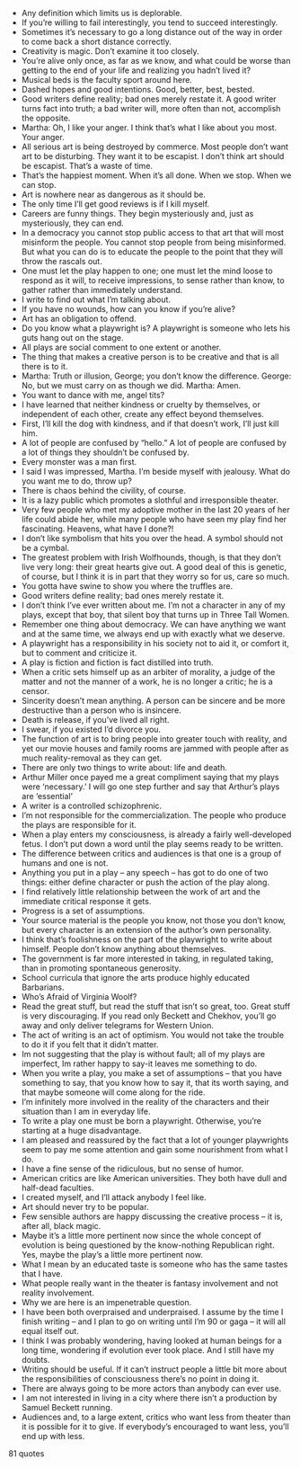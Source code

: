  - Any definition which limits us is deplorable.
 - If you’re willing to fail interestingly, you tend to succeed interestingly.
 - Sometimes it’s necessary to go a long distance out of the way in order to come back a short distance correctly.
 - Creativity is magic. Don’t examine it too closely.
 - You’re alive only once, as far as we know, and what could be worse than getting to the end of your life and realizing you hadn’t lived it?
 - Musical beds is the faculty sport around here.
 - Dashed hopes and good intentions. Good, better, best, bested.
 - Good writers define reality; bad ones merely restate it. A good writer turns fact into truth; a bad writer will, more often than not, accomplish the opposite.
 - Martha: Oh, I like your anger. I think that’s what I like about you most. Your anger.
 - All serious art is being destroyed by commerce. Most people don’t want art to be disturbing. They want it to be escapist. I don’t think art should be escapist. That’s a waste of time.
 - That’s the happiest moment. When it’s all done. When we stop. When we can stop.
 - Art is nowhere near as dangerous as it should be.
 - The only time I’ll get good reviews is if I kill myself.
 - Careers are funny things. They begin mysteriously and, just as mysteriously, they can end.
 - In a democracy you cannot stop public access to that art that will most misinform the people. You cannot stop people from being misinformed. But what you can do is to educate the people to the point that they will throw the rascals out.
 - One must let the play happen to one; one must let the mind loose to respond as it will, to receive impressions, to sense rather than know, to gather rather than immediately understand.
 - I write to find out what I’m talking about.
 - If you have no wounds, how can you know if you’re alive?
 - Art has an obligation to offend.
 - Do you know what a playwright is? A playwright is someone who lets his guts hang out on the stage.
 - All plays are social comment to one extent or another.
 - The thing that makes a creative person is to be creative and that is all there is to it.
 - Martha: Truth or illusion, George; you don’t know the difference. George: No, but we must carry on as though we did. Martha: Amen.
 - You want to dance with me, angel tits?
 - I have learned that neither kindness or cruelty by themselves, or independent of each other, create any effect beyond themselves.
 - First, I’ll kill the dog with kindness, and if that doesn’t work, I’ll just kill him.
 - A lot of people are confused by “hello.” A lot of people are confused by a lot of things they shouldn’t be confused by.
 - Every monster was a man first.
 - I said I was impressed, Martha. I’m beside myself with jealousy. What do you want me to do, throw up?
 - There is chaos behind the civility, of course.
 - It is a lazy public which promotes a slothful and irresponsible theater.
 - Very few people who met my adoptive mother in the last 20 years of her life could abide her, while many people who have seen my play find her fascinating. Heavens, what have I done?!
 - I don’t like symbolism that hits you over the head. A symbol should not be a cymbal.
 - The greatest problem with Irish Wolfhounds, though, is that they don’t live very long: their great hearts give out. A good deal of this is genetic, of course, but I think it is in part that they worry so for us, care so much.
 - You gotta have swine to show you where the truffles are.
 - Good writers define reality; bad ones merely restate it.
 - I don’t think I’ve ever written about me. I’m not a character in any of my plays, except that boy, that silent boy that turns up in Three Tall Women.
 - Remember one thing about democracy. We can have anything we want and at the same time, we always end up with exactly what we deserve.
 - A playwright has a responsibility in his society not to aid it, or comfort it, but to comment and criticize it.
 - A play is fiction and fiction is fact distilled into truth.
 - When a critic sets himself up as an arbiter of morality, a judge of the matter and not the manner of a work, he is no longer a critic; he is a censor.
 - Sincerity doesn’t mean anything. A person can be sincere and be more destructive than a person who is insincere.
 - Death is release, if you’ve lived all right.
 - I swear, if you existed I’d divorce you.
 - The function of art is to bring people into greater touch with reality, and yet our movie houses and family rooms are jammed with people after as much reality-removal as they can get.
 - There are only two things to write about: life and death.
 - Arthur Miller once payed me a great compliment saying that my plays were ‘necessary.’ I will go one step further and say that Arthur’s plays are ‘essential’
 - A writer is a controlled schizophrenic.
 - I’m not responsible for the commercialization. The people who produce the plays are responsible for it.
 - When a play enters my consciousness, is already a fairly well-developed fetus. I don’t put down a word until the play seems ready to be written.
 - The difference between critics and audiences is that one is a group of humans and one is not.
 - Anything you put in a play – any speech – has got to do one of two things: either define character or push the action of the play along.
 - I find relatively little relationship between the work of art and the immediate critical response it gets.
 - Progress is a set of assumptions.
 - Your source material is the people you know, not those you don’t know, but every character is an extension of the author’s own personality.
 - I think that’s foolishness on the part of the playwright to write about himself. People don’t know anything about themselves.
 - The government is far more interested in taking, in regulated taking, than in promoting spontaneous generosity.
 - School curricula that ignore the arts produce highly educated Barbarians.
 - Who’s Afraid of Virginia Woolf?
 - Read the great stuff, but read the stuff that isn’t so great, too. Great stuff is very discouraging. If you read only Beckett and Chekhov, you’ll go away and only deliver telegrams for Western Union.
 - The act of writing is an act of optimism. You would not take the trouble to do it if you felt that it didn’t matter.
 - Im not suggesting that the play is without fault; all of my plays are imperfect, Im rather happy to say-it leaves me something to do.
 - When you write a play, you make a set of assumptions – that you have something to say, that you know how to say it, that its worth saying, and that maybe someone will come along for the ride.
 - I’m infinitely more involved in the reality of the characters and their situation than I am in everyday life.
 - To write a play one must be born a playwright. Otherwise, you’re starting at a huge disadvantage.
 - I am pleased and reassured by the fact that a lot of younger playwrights seem to pay me some attention and gain some nourishment from what I do.
 - I have a fine sense of the ridiculous, but no sense of humor.
 - American critics are like American universities. They both have dull and half-dead faculties.
 - I created myself, and I’ll attack anybody I feel like.
 - Art should never try to be popular.
 - Few sensible authors are happy discussing the creative process – it is, after all, black magic.
 - Maybe it’s a little more pertinent now since the whole concept of evolution is being questioned by the know-nothing Republican right. Yes, maybe the play’s a little more pertinent now.
 - What I mean by an educated taste is someone who has the same tastes that I have.
 - What people really want in the theater is fantasy involvement and not reality involvement.
 - Why we are here is an impenetrable question.
 - I have been both overpraised and underpraised. I assume by the time I finish writing – and I plan to go on writing until I’m 90 or gaga – it will all equal itself out.
 - I think I was probably wondering, having looked at human beings for a long time, wondering if evolution ever took place. And I still have my doubts.
 - Writing should be useful. If it can’t instruct people a little bit more about the responsibilities of consciousness there’s no point in doing it.
 - There are always going to be more actors than anybody can ever use.
 - I am not interested in living in a city where there isn’t a production by Samuel Beckett running.
 - Audiences and, to a large extent, critics who want less from theater than it is possible for it to give. If everybody’s encouraged to want less, you’ll end up with less.

81 quotes